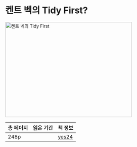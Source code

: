 # 켄트 벡의 Tidy First?

<img src="켄트 벡의 Tidy First.png" alt="켄트 벡의 Tidy First" width="400" height="300"/>


| 총 페이지 | 읽은 기간                  | 책 정보                                                   |
|-------|------------------------|--------------------------------------------------------|
| 248p  | | [yes24](https://www.yes24.com/Product/Goods/125921718) |